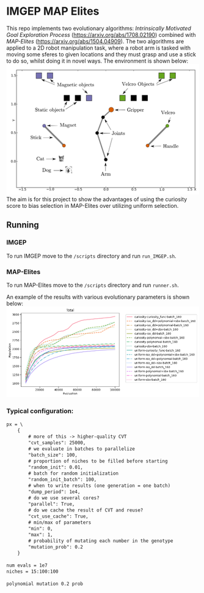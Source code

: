 # IMGEP MAP Elites
This repo implements two evolutionary algorithms: *Intrinsically Motivated Goal Exploration Process* (https://arxiv.org/abs/1708.02190) combined with *MAP-Elites* (https://arxiv.org/abs/1504.04909).
The two algorithms are applied to a 2D robot manipulation task, where a robot arm is tasked with moving some sferes to given locations and they must grasp and use a stick to do so, whilst doing it in novel ways. The environment is shown below:
![environment](readme_img/environment.png)
The aim is for this project to show the advantages of using the curiosity score to bias selection in MAP-Elites over utilizing uniform selection.

## Running
### IMGEP
To run IMGEP move to the `/scripts` directory and run `run_IMGEP.sh`.
### MAP-Elites
To run MAP-Elites move to the `/scripts` directory and run `runner.sh`.

An example of the results with various evolutionary parameters is shown below:
![MAP-Elites Population vs Evaluation](./readme_img/map-elites-performance.png?raw=true)


### Typical configuration:
```
px = \
    {
        # more of this -> higher-quality CVT
        "cvt_samples": 25000,
        # we evaluate in batches to parallelize
        "batch_size": 100,
        # proportion of niches to be filled before starting
        "random_init": 0.01,
        # batch for random initialization
        "random_init_batch": 100,
        # when to write results (one generation = one batch)
        "dump_period": 1e4,
        # do we use several cores?
        "parallel": True,
        # do we cache the result of CVT and reuse?
        "cvt_use_cache": True,
        # min/max of parameters
        "min": 0,
        "max": 1,
        # probability of mutating each number in the genotype
        "mutation_prob": 0.2
    }

num evals = 1e7
niches = 15:100:100

polynomial mutation 0.2 prob 
```
